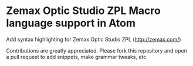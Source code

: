 # Zemax Optic Studio ZPL Macro language support in Atom

Add syntax highlighting for Zemax Optic Studio ZPL (http://zemax.com/)

Contributions are greatly appreciated.  Please fork this repository and open a pull request to add snippets, make grammar tweaks, etc.
